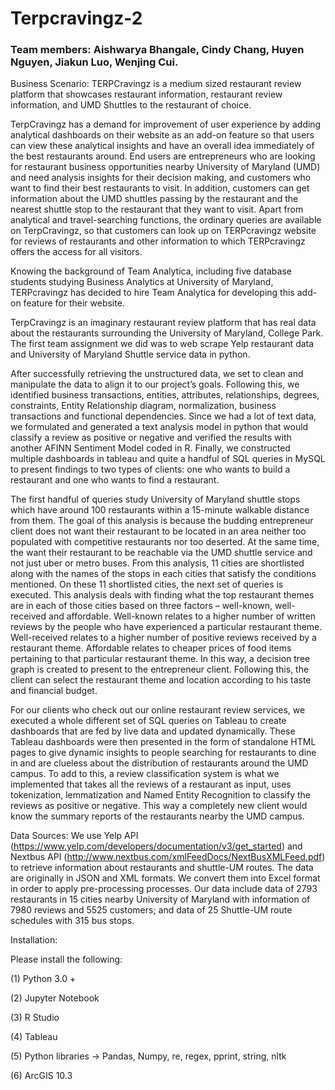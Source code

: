 # Terpcravingz-2

### Team members: Aishwarya Bhangale, Cindy Chang, Huyen Nguyen, Jiakun Luo, Wenjing Cui.

Business Scenario:
TERPCravingz is a medium sized restaurant review platform that showcases restaurant information, restaurant review information, and UMD Shuttles to the restaurant of choice.
 
TerpCravingz has a demand for improvement of user experience by adding analytical dashboards on their website as an add-on feature so that users can view these analytical insights and have an overall idea immediately of the best restaurants around. End users are entrepreneurs who are looking for restaurant business opportunities nearby University of Maryland (UMD) and need analysis insights for their decision making, and customers who want to find their best restaurants to visit. In addition, customers can get information about the UMD shuttles passing by the restaurant and the nearest shuttle stop to the restaurant that they want to visit. Apart from analytical and travel-searching functions, the ordinary queries are available on TerpCravingz, so that customers can look up on TERPcravingz website for reviews of restaurants and other information to which TERPcravingz offers the access for all visitors.
 
Knowing the background of Team Analytica, including five database students studying Business Analytics at University of Maryland, TERPcravingz has decided to hire Team Analytica for developing this add-on feature for their website.

TerpCravingz is an imaginary restaurant review platform that has real data about the restaurants surrounding the University of Maryland, College Park. The first team assignment we did was to web scrape Yelp restaurant data and University of Maryland Shuttle service data in python.

After successfully retrieving the unstructured data, we set to clean and manipulate the data to align it to our project’s goals. Following this, we identified business transactions, entities, attributes, relationships, degrees, constraints, Entity Relationship diagram, normalization, business transactions and functional dependencies. Since we had a lot of text data, we
formulated and generated a text analysis model in python that would classify a review as positive or negative and verified the results with another AFINN Sentiment Model coded in R. Finally, we constructed multiple dashboards in tableau and quite a handful of SQL queries in MySQL to present findings to two types of clients: one who wants to build a restaurant and one
who wants to find a restaurant. 

The first handful of queries study University of Maryland shuttle stops which have around 100 restaurants within a 15-minute walkable distance from them. The goal of this analysis is because the budding entrepreneur client does not want their restaurant to be located in an area neither too populated with competitive restaurants nor too deserted. At the same time, the want their restaurant to be reachable via the UMD shuttle service and not just uber or metro buses. From this analysis, 11 cities are shortlisted along with the names of the stops in each cities that satisfy the conditions mentioned. On these 11 shortlisted cities, the next set of queries is executed. This analysis deals with finding what the top restaurant themes are in each of those cities based on three factors – well-known, well-received and affordable. Well-known relates to a higher number of written reviews by the people who have experienced a particular restaurant theme. Well-received relates to a higher number of positive reviews received by a restaurant theme. Affordable relates to cheaper prices of food items pertaining to that particular restaurant theme. In this way, a decision tree graph is created to present to the entrepreneur client. Following this, the client can select the restaurant theme and location according to his taste and financial budget.

For our clients who check out our online restaurant review services, we executed a whole different set of SQL queries on Tableau to create dashboards that are fed by live data and updated dynamically. These Tableau dashboards were then presented in the form of standalone HTML pages to give dynamic insights to people searching for restaurants to dine in and are clueless about the distribution of restaurants around the UMD campus. To add to this, a review classification system is what we implemented that takes all the reviews of a restaurant as input, uses tokenization, lemmatization and Named Entity Recognition to classify the reviews as positive or negative. This way a completely new client would know the summary reports of the restaurants nearby the UMD campus.

Data Sources:
We use Yelp API (https://www.yelp.com/developers/documentation/v3/get_started) and Nextbus API (http://www.nextbus.com/xmlFeedDocs/NextBusXMLFeed.pdf) to retrieve information about restaurants and shuttle-UM routes. The data are originally in JSON and XML formats. We convert them into Excel format in order to apply pre-processing processes. Our data include data of 2793 restaurants in 15 cities nearby University of Maryland with information of 7980 reviews and 5525 customers; and data of 25 Shuttle-UM route schedules with 315 bus stops.

Installation:

Please install the following:

(1)	Python 3.0 + 

(2)	Jupyter Notebook

(3)	R Studio

(4)	Tableau

(5)	Python libraries -> Pandas, Numpy, re, regex, pprint, string, nltk

(6)	ArcGIS 10.3

